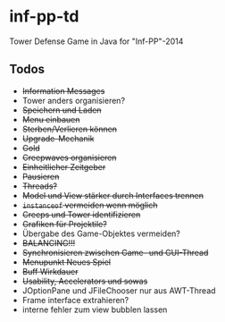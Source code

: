 inf-pp-td
=========

Tower Defense Game in Java for "Inf-PP"-2014

## Todos

- ~~Information Messages~~
- Tower anders organisieren?
- ~~Speichern und Laden~~
- ~~Menu einbauen~~
- ~~Sterben/Verlieren können~~
- ~~Upgrade-Mechanik~~
- ~~Gold~~
- ~~Creepwaves organisieren~~
- ~~Einheitlicher Zeitgeber~~
- ~~Pausieren~~
- ~~Threads?~~
- ~~Model und View stärker durch Interfaces trennen~~
- ~~``instanceof`` vermeiden wenn möglich~~
- ~~Creeps und Tower identifizieren~~
- ~~Grafiken für Projektile?~~
- Übergabe des Game-Objektes vermeiden?
- ~~BALANCING!!!~~
- ~~Synchronisieren zwischen Game- und GUI-Thread~~
- ~~Menupunkt Neues Spiel~~
- ~~Buff Wirkdauer~~
- ~~Usability, Accelerators und sowas~~
- JOptionPane und JFileChooser nur aus AWT-Thread
- Frame interface extrahieren?
- interne fehler zum view bubblen lassen